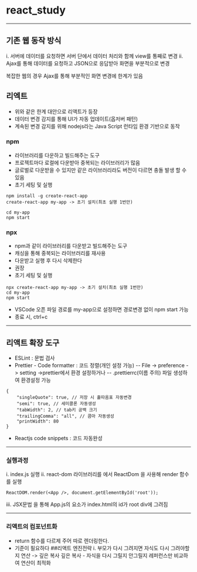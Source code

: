 # react_study

---

## 기존 웹 동작 방식

i. 서버에 데이터를 요청하면 서버 단에서 데이터 처리와 함께 view를 통째로 변경
ii. Ajax를 통해 데이터를 요청하고 JSON으로 응답받아 화면을 부분적으로 변경

복잡한 웹의 경우 Ajax를 통해 부분적인 화면 변경에 한계가 있음

## 리엑트

- 위와 같은 한계 대안으로 리액트가 등장
- 데이터 변경 감지를 통해 UI가 자동 업데이트(옵저버 패턴)
- 계속된 변경 감지를 위해 nodejs라는 Java Script 런타임 환경 기반으로 동작

### npm

- 라이브러리를 다운하고 빌드해주는 도구
- 프로젝트마다 로컬에 다운받아 중복되는 라이브러리가 많음
- 글로벌로 다운받을 수 있지만 같은 라이브러리라도 버전이 다르면 충돌 발생 할 수 있음
- 초기 세팅 및 실행

```
npm install -g create-react-app
create-react-app my-app -> 초기 설치(최초 실행 1번만)

cd my-app
npm start
```

### npx

- npm과 같이 라이브러리를 다운받고 빌드해주는 도구
- 캐싱을 통해 중복되는 라이브러리를 재사용
- 다운받고 실행 후 다시 삭제한다
- 권장
- 초기 세팅 및 실행

```
npx create-react-app my-app -> 초기 설치(최초 실행 1번만)
cd my-app
npm start
```

- VSCode 오픈 파일 경로를 my-app으로 설정하면 경로변경 없이 npm start 가능
- 종료 시, ctrl+c

---

## 리액트 확장 도구

- ESLint : 문법 검사
- Prettier - Code formatter : 코드 정렬(개인 설정 가능)
  -- File -> preference -> setting ->prettier에서 환경 설정하거나
  -- .prettierrc(이름 주의) 파일 생성하여 환경설정 가능

```
{
    "singleQuote": true, // 저장 시 홀따옴표 자동변경
    "semi": true, // 세미콜론 자동생성
    "tabWidth": 2, // tab키 공백 크기
    "trailingComma": "all", // 콤마 자동생성
    "printWidth": 80
}
```

- Reactjs code snippets : 코드 자동완성

---

### 실행과정

i. index.js 실행
ii. react-dom 라이브러리를 에서 ReactDom 을 사용해 render 함수를 실행

```
ReactDOM.render(<App />, document.getElementById('root'));
```

iii. JSX문법 <App />을 통해 App.js의 요소가 index.html의 id가 root div에 그려짐

---

### 리액트의 컴포넌트화

- return 함수를 다르제 주어 따로 렌더링한다.
- 기준이 필요하다 ##리액트 엔진전략
  i. 부모가 다시 그려지면 자식도 다시 그려야할지 연산 -> 깊은 복사
  깊은 복사 - 자식을 다시 그릴지 안그릴지 레퍼런스만 비교하여 연산이 최적화
